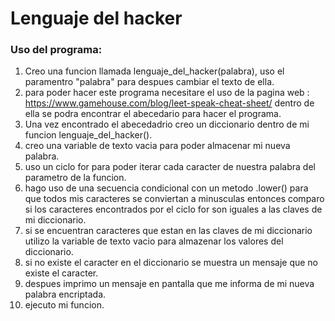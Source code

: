 # Lenguaje del hacker

### Uso del programa:
1. Creo una funcion llamada lenguaje_del_hacker(palabra), uso el paramentro "palabra" para despues cambiar el texto de ella.
2. para poder hacer este programa necesitare el uso de la pagina web : https://www.gamehouse.com/blog/leet-speak-cheat-sheet/ dentro de ella se podra encontrar el abecedario para hacer el programa.
3. Una vez encontrado el abecedadrio creo  un diccionario dentro de mi funcion lenguaje_del_hacker().
4. creo una variable de texto vacia para poder almacenar mi nueva palabra.
5. uso un ciclo for para poder iterar cada caracter de nuestra palabra del parametro de la funcion.
6. hago uso de una secuencia condicional con un metodo .lower() para que todos mis caracteres se conviertan a minusculas entonces comparo si los caracteres encontrados por el ciclo for son iguales a las claves de mi diccionario.
7. si se encuentran caracteres que estan en las claves de mi diccionario utilizo la variable de texto vacio para almazenar los valores del diccionario.
8. si no existe el caracter en el diccionario se muestra un mensaje que no existe el caracter.
9. despues imprimo un mensaje en pantalla que me informa de mi nueva palabra encriptada.
10. ejecuto mi funcion.
